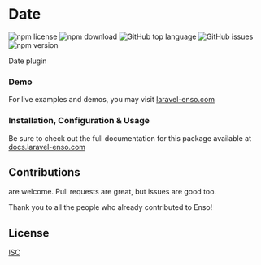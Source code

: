 # Date

![npm license](https://img.shields.io/npm/l/@enso-ui/date.svg) 
![npm download](https://img.shields.io/npm/dm/@enso-ui/date.svg) 
![GitHub top language](https://img.shields.io/github/languages/top/enso-ui/date.svg) 
![GitHub issues](https://img.shields.io/github/issues/enso-ui/date.svg) 
![npm version](https://img.shields.io/npm/v/@enso-ui/date.svg) 

Date plugin

### Demo

For live examples and demos, you may visit [laravel-enso.com](https://www.laravel-enso.com)

### Installation, Configuration & Usage

Be sure to check out the full documentation for this package available at [docs.laravel-enso.com](https://docs.laravel-enso.com/frontend/date.html)

## Contributions

are welcome. Pull requests are great, but issues are good too.

Thank you to all the people who already contributed to Enso!

## License

[ISC](https://opensource.org/licenses/ISC)
